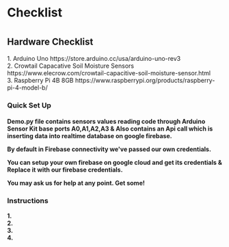 
<h1> Checklist <h1>
 <h2> Hardware Checklist</h2>
   1. Arduino Uno https://store.arduino.cc/usa/arduino-uno-rev3<br>
   2. Crowtail Capacative Soil Moisture Sensors https://www.elecrow.com/crowtail-capacitive-soil-moisture-sensor.html<br>
   3. Raspberry Pi 4B 8GB https://www.raspberrypi.org/products/raspberry-pi-4-model-b/ 

   <h3> Quick Set Up</h3><b>
 
 
<h4>Demo.py file contains sensors values reading code through Arduino Sensor Kit base ports A0,A1,A2,A3 & Also contains an Api call which is inserting data into realtime database on google firebase.

By default in Firebase connectivity we've passed our own credentials.

You can setup your own firebase on google cloud and get its credentials & Replace it with our firebase credentials.

 You may ask us for help at any point. Get some!</h4>
 
 
 
 
<h3> Instructions </h3>
1.<br>
2.<br>
3.<br>
4.<br>
  
  
